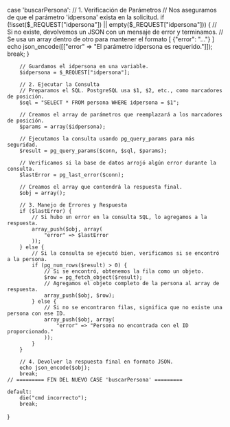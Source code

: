 case 'buscarPersona':
        // 1. Verificación de Parámetros
        // Nos aseguramos de que el parámetro 'idpersona' exista en la solicitud.
        if (!isset($_REQUEST["idpersona"]) || empty($_REQUEST["idpersona"])) {
            // Si no existe, devolvemos un JSON con un mensaje de error y terminamos.
            // Se usa un array dentro de otro para mantener el formato [ {"error": "..."} ]
            echo json_encode([["error" => "El parámetro idpersona es requerido."]]);
            break;
        }
        
        // Guardamos el idpersona en una variable.
        $idpersona = $_REQUEST["idpersona"];

        // 2. Ejecutar la Consulta
        // Preparamos el SQL. PostgreSQL usa $1, $2, etc., como marcadores de posición.
        $sql = "SELECT * FROM persona WHERE idpersona = $1";
        
        // Creamos el array de parámetros que reemplazará a los marcadores de posición.
        $params = array($idpersona);
        
        // Ejecutamos la consulta usando pg_query_params para más seguridad.
        $result = pg_query_params($conn, $sql, $params);
        
        // Verificamos si la base de datos arrojó algún error durante la consulta.
        $lastError = pg_last_error($conn);

        // Creamos el array que contendrá la respuesta final.
        $obj = array();

        // 3. Manejo de Errores y Respuesta
        if ($lastError) {
            // Si hubo un error en la consulta SQL, lo agregamos a la respuesta.
            array_push($obj, array(
                "error" => $lastError 
            ));
        } else {
            // Si la consulta se ejecutó bien, verificamos si se encontró a la persona.
            if (pg_num_rows($result) > 0) {
                // Si se encontró, obtenemos la fila como un objeto.
                $row = pg_fetch_object($result);
                // Agregamos el objeto completo de la persona al array de respuesta.
                array_push($obj, $row);
            } else {
                // Si no se encontraron filas, significa que no existe una persona con ese ID.
                array_push($obj, array(
                    "error" => "Persona no encontrada con el ID proporcionado."
                ));
            }
        }

        // 4. Devolver la respuesta final en formato JSON.
        echo json_encode($obj);
        break;
    // ========= FIN DEL NUEVO CASE 'buscarPersona' =========

    default:
        die("cmd incorrecto");
        break;
}